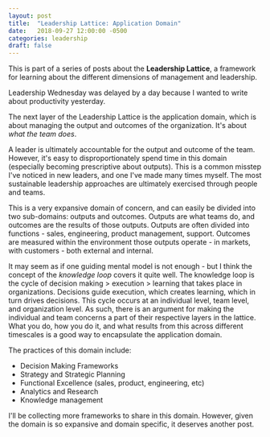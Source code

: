 ```yaml
---
layout: post
title:  "Leadership Lattice: Application Domain"
date:   2018-09-27 12:00:00 -0500
categories: leadership
draft: false
---
```


This is part of a series of posts about the **Leadership Lattice**, a framework for learning about the different dimensions of management and leadership.

Leadership Wednesday was delayed by a day because I wanted to write about productivity yesterday.

The next layer of the Leadership Lattice is the application domain, which is about managing the output and outcomes of the organization. It's about _what the team does_. 

A leader is ultimately accountable for the output and outcome of the team. However, it's easy to disproportionately spend time in this domain (especially becoming prescriptive about outputs). This is a common misstep I've noticed in new leaders, and one I've made many times myself. The most sustainable leadership approaches are ultimately exercised through people and teams. 

This is a very expansive domain of concern, and can easily be divided into two sub-domains: outputs and outcomes. Outputs are what teams do, and outcomes are the results of those outputs. Outputs are often divided into functions - sales, engineering, product management, support. Outcomes are measured within the environment those outputs operate - in markets, with customers - both external and internal. 

It may seem as if one guiding mental model is not enough - but I think the concept of the _knowledge loop_ covers it quite well. The knowledge loop is the cycle of decision making > execution > learning that takes place in organizations. Decisions guide execution, which creates learning, which in turn drives decisions. This cycle occurs at an individual level, team level, and organization level. As such, there is an argument for making the individual and team concerns a part of their respective layers in the lattice. What you do, how you do it, and what results from this across different timescales is a good way to encapsulate the application domain.

The practices of this domain include:
* Decision Making Frameworks
* Strategy and Strategic Planning
* Functional Excellence (sales, product, engineering, etc)
* Analytics and Research
* Knowledge management

I'll be collecting more frameworks to share in this domain. However, given the domain is so expansive and domain specific, it deserves another post.